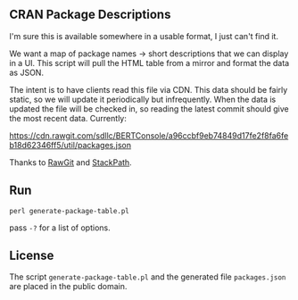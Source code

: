 
CRAN Package Descriptions
-------------------------

I'm sure this is available somewhere in a usable format, I just can't find it.

We want a map of package names -> short descriptions that we can display in a
UI.  This script will pull the HTML table from a mirror and format the data as 
JSON.  

The intent is to have clients read this file via CDN.  This data should be 
fairly static, so we will update it periodically but infrequently.  When the 
data is updated the file will be checked in, so reading the latest commit 
should give the most recent data.  Currently:

https://cdn.rawgit.com/sdllc/BERTConsole/a96ccbf9eb74849d17fe2f8fa6feb18d62346ff5/util/packages.json

Thanks to [RawGit][1] and [StackPath][2].

Run
---

```
perl generate-package-table.pl
```

pass `-?` for a list of options.

License
-------

The script `generate-package-table.pl` and the generated file `packages.json` 
are placed in the public domain.

[1]: https://rawgit.com/
[2]: https://stackpath.com/